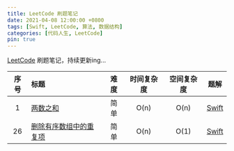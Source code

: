 ```yaml
---
title: LeetCode 刷题笔记
date: 2021-04-08 12:00:00 +0800
tags: [Swift, LeetCode, 算法, 数据结构]
categories: [代码人生, LeetCode]
pin: true
---
```


[LeetCode](https://leetcode-cn.com) 刷题笔记，持续更新ing...

<!-- more -->

| 序号 | 标题 | 难度 | 时间复杂度 | 空间复杂度 | 题解 |
|:---:|:---|:---:|:---:|:---:|:---:|
| 1 | [两数之和](https://leetcode-cn.com/problems/two-sum/) | 简单  | O(n) | O(n) | [Swift](/posts/swift-leetcode-0001/) |
| 26 | [删除有序数组中的重复项](https://leetcode-cn.com/problems/remove-duplicates-from-sorted-array) | 简单  | O(n) | O(1) | [Swift](/posts/swift-leetcode-0026/) |